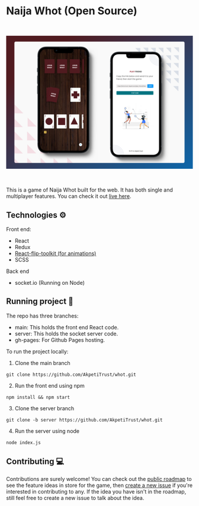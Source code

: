 # Naija Whot (Open Source)

<br />

![Game play](./public/MultiplayerMockup.png)

<br />

This is a game of Naija Whot built for the web. It has both single and multiplayer features. You can check it out [live here](https://whot.trust-akpeti.com).

## Technologies ⚙

Front end:

- React
- Redux
- [React-flip-toolkit (for animations)](https://github.com/aholachek/react-flip-toolkit)
- SCSS

Back end

- socket.io (Running on Node)

## Running project 🚀

The repo has three branches:

- main: This holds the front end React code.
- server: This holds the socket server code.
- gh-pages: For Github Pages hosting.

To run the project locally:

1. Clone the main branch

```
git clone https://github.com/AkpetiTrust/whot.git
```

2. Run the front end using npm

```
npm install && npm start
```

3. Clone the server branch

```
git clone -b server https://github.com/AkpetiTrust/whot.git
```

4. Run the server using node

```
node index.js
```

## Contributing 💻

Contributions are surely welcome! You can check out the [public roadmap]() to see the feature ideas in store for the game, then [create a new issue](https://github.com/AkpetiTrust/whot/issues/new/choose) if you're interested in contributing to any. If the idea you have isn't in the roadmap, still feel free to create a new issue to talk about the idea.
